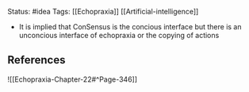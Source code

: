 Status: #idea
Tags: [[Echopraxia]] [[Artificial-intelligence]]

* It is implied that ConSensus is the concious interface but there is an unconcious interface of echopraxia or the copying of actions

## References

![[Echopraxia-Chapter-22#^Page-346]]